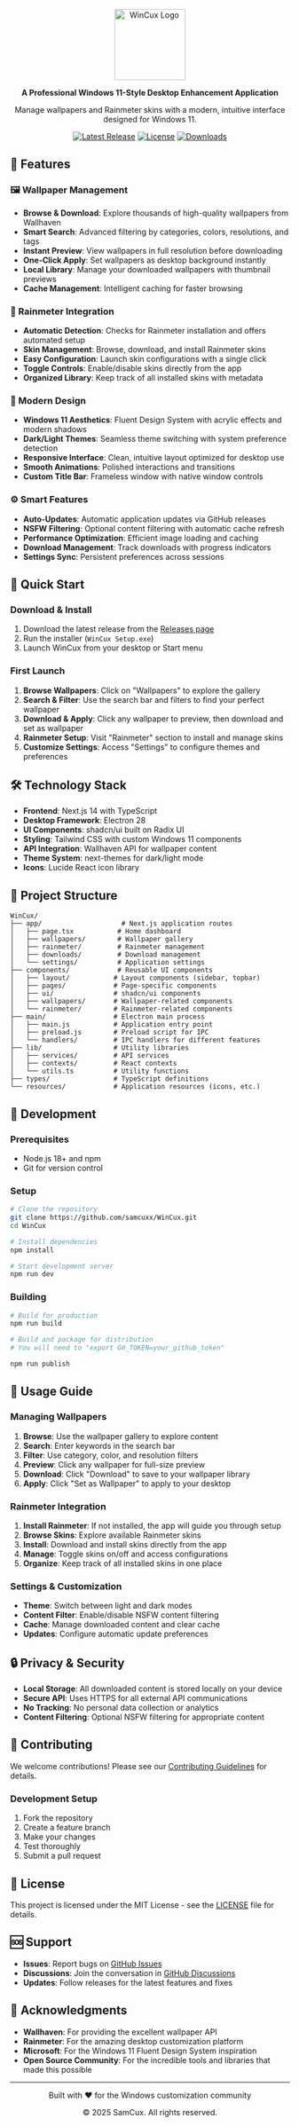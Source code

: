 <div align="center">
  <img src="public/resources/icon.png" alt="WinCux Logo" width="128" height="128">
  
  **A Professional Windows 11-Style Desktop Enhancement Application**
  
  Manage wallpapers and Rainmeter skins with a modern, intuitive interface designed for Windows 11.
  
  [![Latest Release](https://img.shields.io/github/v/release/samcuxx/WinCux?style=flat-square)](https://github.com/samcuxx/WinCux/releases)
  [![License](https://img.shields.io/github/license/samcuxx/WinCux?style=flat-square)](LICENSE)
  [![Downloads](https://img.shields.io/github/downloads/samcuxx/WinCux/total?style=flat-square)](https://github.com/samcuxx/WinCux/releases)
</div>

## 🌟 Features

### 🖼️ Wallpaper Management
- **Browse & Download**: Explore thousands of high-quality wallpapers from Wallhaven
- **Smart Search**: Advanced filtering by categories, colors, resolutions, and tags
- **Instant Preview**: View wallpapers in full resolution before downloading
- **One-Click Apply**: Set wallpapers as desktop background instantly
- **Local Library**: Manage your downloaded wallpapers with thumbnail previews
- **Cache Management**: Intelligent caching for faster browsing

### 🌈 Rainmeter Integration
- **Automatic Detection**: Checks for Rainmeter installation and offers automated setup
- **Skin Management**: Browse, download, and install Rainmeter skins
- **Easy Configuration**: Launch skin configurations with a single click
- **Toggle Controls**: Enable/disable skins directly from the app
- **Organized Library**: Keep track of all installed skins with metadata

### 🎨 Modern Design
- **Windows 11 Aesthetics**: Fluent Design System with acrylic effects and modern shadows
- **Dark/Light Themes**: Seamless theme switching with system preference detection
- **Responsive Interface**: Clean, intuitive layout optimized for desktop use
- **Smooth Animations**: Polished interactions and transitions
- **Custom Title Bar**: Frameless window with native window controls

### ⚙️ Smart Features
- **Auto-Updates**: Automatic application updates via GitHub releases
- **NSFW Filtering**: Optional content filtering with automatic cache refresh
- **Performance Optimization**: Efficient image loading and caching
- **Download Management**: Track downloads with progress indicators
- **Settings Sync**: Persistent preferences across sessions

## 🚀 Quick Start

### Download & Install
1. Download the latest release from the [Releases page](https://github.com/samcuxx/WinCux/releases)
2. Run the installer (`WinCux Setup.exe`)
3. Launch WinCux from your desktop or Start menu

### First Launch
1. **Browse Wallpapers**: Click on "Wallpapers" to explore the gallery
2. **Search & Filter**: Use the search bar and filters to find your perfect wallpaper
3. **Download & Apply**: Click any wallpaper to preview, then download and set as wallpaper
4. **Rainmeter Setup**: Visit "Rainmeter" section to install and manage skins
5. **Customize Settings**: Access "Settings" to configure themes and preferences

## 🛠️ Technology Stack

- **Frontend**: Next.js 14 with TypeScript
- **Desktop Framework**: Electron 28
- **UI Components**: shadcn/ui built on Radix UI
- **Styling**: Tailwind CSS with custom Windows 11 components
- **API Integration**: Wallhaven API for wallpaper content
- **Theme System**: next-themes for dark/light mode
- **Icons**: Lucide React icon library

## 📁 Project Structure

```
WinCux/
├── app/                    # Next.js application routes
│   ├── page.tsx           # Home dashboard
│   ├── wallpapers/        # Wallpaper gallery
│   ├── rainmeter/         # Rainmeter management
│   ├── downloads/         # Download management
│   └── settings/          # Application settings
├── components/            # Reusable UI components
│   ├── layout/           # Layout components (sidebar, topbar)
│   ├── pages/            # Page-specific components
│   ├── ui/               # shadcn/ui components
│   ├── wallpapers/       # Wallpaper-related components
│   └── rainmeter/        # Rainmeter-related components
├── main/                 # Electron main process
│   ├── main.js           # Application entry point
│   ├── preload.js        # Preload script for IPC
│   └── handlers/         # IPC handlers for different features
├── lib/                  # Utility libraries
│   ├── services/         # API services
│   ├── contexts/         # React contexts
│   └── utils.ts          # Utility functions
├── types/                # TypeScript definitions
└── resources/            # Application resources (icons, etc.)
```

## 🔧 Development

### Prerequisites
- Node.js 18+ and npm
- Git for version control

### Setup
```bash
# Clone the repository
git clone https://github.com/samcuxx/WinCux.git
cd WinCux

# Install dependencies
npm install

# Start development server
npm run dev
```

### Building
```bash
# Build for production
npm run build

# Build and package for distribution
# You will need to "export GH_TOKEN=your_github_token"

npm run publish
```

## 🎯 Usage Guide

### Managing Wallpapers
1. **Browse**: Use the wallpaper gallery to explore content
2. **Search**: Enter keywords in the search bar
3. **Filter**: Use category, color, and resolution filters
4. **Preview**: Click any wallpaper for full-size preview
5. **Download**: Click "Download" to save to your wallpaper library
6. **Apply**: Click "Set as Wallpaper" to apply to your desktop

### Rainmeter Integration
1. **Install Rainmeter**: If not installed, the app will guide you through setup
2. **Browse Skins**: Explore available Rainmeter skins
3. **Install**: Download and install skins directly from the app
4. **Manage**: Toggle skins on/off and access configurations
5. **Organize**: Keep track of all installed skins in one place

### Settings & Customization
- **Theme**: Switch between light and dark modes
- **Content Filter**: Enable/disable NSFW content filtering
- **Cache**: Manage downloaded content and clear cache
- **Updates**: Configure automatic update preferences

## 🔒 Privacy & Security

- **Local Storage**: All downloaded content is stored locally on your device
- **Secure API**: Uses HTTPS for all external API communications
- **No Tracking**: No personal data collection or analytics
- **Content Filtering**: Optional NSFW filtering for appropriate content

## 🤝 Contributing

We welcome contributions! Please see our [Contributing Guidelines](CONTRIBUTING.md) for details.

### Development Setup
1. Fork the repository
2. Create a feature branch
3. Make your changes
4. Test thoroughly
5. Submit a pull request

## 📝 License

This project is licensed under the MIT License - see the [LICENSE](LICENSE) file for details.

## 🆘 Support

- **Issues**: Report bugs on [GitHub Issues](https://github.com/samcuxx/WinCux/issues)
- **Discussions**: Join the conversation in [GitHub Discussions](https://github.com/samcuxx/WinCux/discussions)
- **Updates**: Follow releases for the latest features and fixes

## 🙏 Acknowledgments

- **Wallhaven**: For providing the excellent wallpaper API
- **Rainmeter**: For the amazing desktop customization platform
- **Microsoft**: For the Windows 11 Fluent Design System inspiration
- **Open Source Community**: For the incredible tools and libraries that made this possible

---

<div align="center">
  <p>Built with ❤️ for the Windows customization community</p>
  <p>© 2025 SamCux. All rights reserved.</p>
</div>
